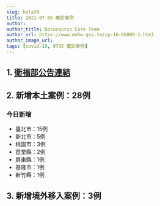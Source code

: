 ```yaml
---
slug: hola39
title: 2021-07-05 確診案例
author: 
author_title: Docusaurus Core Team
author_url: https://www.mohw.gov.tw/cp-16-60809-1.html
author_image_url: 
tags: [covid-19, 0705 確診案例]
---
```


## 1. [衛福部公告連結](https://www.cdc.gov.tw/Bulletin/Detail/1MZ7DQZCr19SPEPOs9xKiw?typeid=9)

## 2. 新增本土案例：28例

### 今日新增
* 臺北市：15例
* 新北市：5例
* 桃園市：3例
* 苗栗縣：2例
* 屏東縣：1例
* 基隆市：1例
* 新竹縣：1例

## 3. 新增境外移入案例：3例

